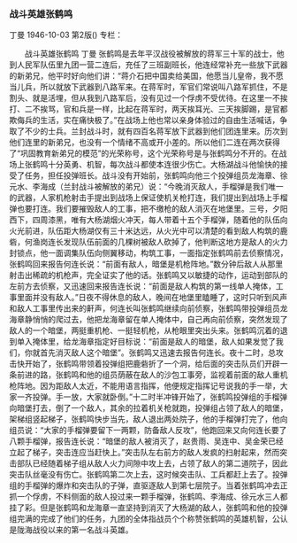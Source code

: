 ### 战斗英雄张鹤鸣
丁曼
1946-10-03
第2版()
专栏：

　　战斗英雄张鹤鸣
    丁曼
    张鹤鸣是去年平汉战役被解放的蒋军三十军的战士，他到人民军队伍里九团一营二连后，充任了三班副班长，他连经常补充一些放下武器的新弟兄，他平时好向他们讲：“蒋介石把中国卖给美国，他愿当儿皇帝，我不愿当儿兵，所以就放下武器到八路军来。在蒋军时，军官们常说叫八路军抓住，不是割头、就是活埋，但从我到八路军后，没有见过一个俘虏不受优待。在这里一不挨打、二不挨骂，官和兵是一样，比起在蒋军时，两天挨耳光、三天挨脚踢，是官都欺侮兵的生活，实在痛快极了。”在战场上他也常以亲身体验过的自由生活喊话，争取了不少的士兵。兰封战斗时，就有四百名蒋军放下武器到他们团连里来。历次到他们连里的新弟兄，也没有一个情绪不高或开小差的。所以他们二连在两次获得了“巩固教育新弟兄的模范”的光荣称号，这个光荣称号是与张鹤鸣分不开的。在战场上张鹤鸣十分英勇、机智，每次战斗都使本连很少伤亡。大杨湖战斗他愉快的接受了任务，担任投弹班长。战斗没有开始前，张鹤鸣向他三个投弹组员龙海章、徐元水、李海成（兰封战斗被解放的弟兄）说：“今晚消灭敌人，手榴弹是我们唯一的武器，人家机枪射击手提出到战场上保证使机关枪打连，我们提出到战场上手榴弹也要打连。我们要摧毁敌人的工事，把不缴枪的敌人消灭在地堡里。三号，夕阳西下，四周漆黑，唯有大杨湖烟火冲天，每人带着十五个手榴弹，随着他的队伍向火光前进，队伍距大杨湖仅有三十米达远，从火光中可以清楚的看到敌人构筑的鹿砦，何渔岗连长发现队伍前面的几棵树被敌人砍掉了，他判断这地方是敌人的火力封锁点，他一面调集队伍向侧翼移动，构筑工事，一面指定张鹤鸣前去侦察情况，张鹤鸣回来报告何连长说：“前面有敌人，暗堡是机枪阵地。”数分钟后敌人从那里射击出稀疏的机枪声，完全证实了他的话。张鹤鸣又以敏捷的动作，运动到部队的左前方去侦察，又迅速回来报告连长说：“前面是敌人构筑的第一线单人掩体，工事里面并没有敌人。”日夜不得休息的敌人，晚间在地堡里瞌睡了，这时只听到风声和敌人工事里传出来的鼾声，何连长叫张鹤鸣继续向前侦察，张鹤鸣带投弹组员龙海章静悄悄的爬过去，他把龙海章留在单人掩体中，自己再向前侦察，突然发现了敌人的一个暗堡，两挺重机枪、一挺轻机枪，从枪眼里突出头来。张鹤鸣沉着的退到单入掩体里，给龙海章指定好目标说：“前面是敌人的暗堡，敌人如果发觉了我们，你就首先消灭敌人这个暗堡”。张鹤鸣又迅速去报告何连长。夜十二时，总攻击快开始了，张鹤鸣带领着投弹组把鹿砦折了一个洞，给后面的突击队员们开辟一条前进的路，张鹤鸣和他的组员荫蔽在敌人的沙包工事旁，监视着前面的敌人重机枪阵地。因为距敌人太近，不能用语言指挥，他便规定指挥记号说我的手一举，大家一齐投弹。手一放，大家就卧倒。”十二时半冲锋开始了，张鹤鸣投弹组的手榴弹向暗堡打去，倒了一个敌人，其余的拉着机关枪就跑，投弹组占领了敌人的暗堡，架梯组竖起梯子，张鹤鸣快步当先，敌人退出两处院子，他的手榴弹打完了，他向组员说：“大家的手榴弹要留下一两颗，防备敌人反攻”，他跑回来又向何连长要了八颗手榴弹，报告连长说：“暗堡的敌人被消灭了，赵贵雨、吴连中、吴金荣已经立起了梯子，突击连应当赶快上。”突击队左右前方的敌人发疯的扫射起来，然而突击部队已经随着梯子组从敌人火力间隙中攻上去，占领了敌人的第二道院子，因此突击队丝毫没有伤亡。张鹤鸣第二次上去，这时候突击队、工兵都赶上去了。投弹组的手榴弹的爆炸和突击队的子弹，直驱逐敌人到第七层院子。当着张鹤鸣冲去正抓一个俘虏，不料侧面的敌人投过来一颗手榴弹，张鹤鸣、李海成、徐元水三人都挂了彩。但是张鹤鸣和龙海章一直坚持到消灭了大杨湖的敌人，张鹤鸣和他的投弹组完满的完成了他们的任务，九团的全体指战员个个称赞张鹤鸣的英雄机智，公认是陇海战役以来的第一名战斗英雄。
